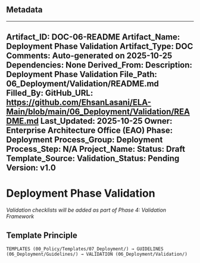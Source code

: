 ## Metadata
---
Artifact_ID: DOC-06-README
Artifact_Name: Deployment Phase Validation
Artifact_Type: DOC
Comments: Auto-generated on 2025-10-25
Dependencies: None
Derived_From: 
Description: Deployment Phase Validation
File_Path: 06_Deployment/Validation/README.md
Filled_By: 
GitHub_URL: https://github.com/EhsanLasani/ELA-Main/blob/main/06_Deployment/Validation/README.md
Last_Updated: 2025-10-25
Owner: Enterprise Architecture Office (EAO)
Phase: Deployment
Process_Group: Deployment
Process_Step: N/A
Project_Name: 
Status: Draft
Template_Source: 
Validation_Status: Pending
Version: v1.0
---
# Deployment Phase Validation

*Validation checklists will be added as part of Phase 4: Validation Framework*

## Template Principle
```
TEMPLATES (00_Policy/Templates/07_Deployment/) → GUIDELINES (06_Deployment/Guidelines/) → VALIDATION (06_Deployment/Validation/)
```

